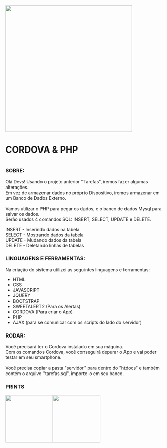 
<span align="center">
<img src="https://user-images.githubusercontent.com/18682642/201750696-2a3047d2-eace-403a-9872-7f62adb65784.png" width="400">
</span>
<h1>CORDOVA & PHP<h1>

<h3>SOBRE:</h3>

Olá Devs!
Usando o projeto anterior "Tarefas", iremos fazer algumas alterações.<br>
Em vez de armazenar dados no próprio Dispositivo, iremos armazenar em um Banco de Dados Externo.<br><br>
Vamos utilizar o PHP para pegar os dados, e o banco de dados Mysql para salvar os dados.<br>
Serão usados 4 comandos SQL: INSERT, SELECT, UPDATE e DELETE.

INSERT - Inserindo dados na tabela<br>
SELECT - Mostrando dados da tabela<br>
UPDATE - Mudando dados da tabela<br>
DELETE - Deletando linhas de tabelas<br>


<h3>LINGUAGENS E FERRAMENTAS:</h3>
Na criação do sistema utilizei as seguintes linguagens e ferramentas:

* HTML<br>
* CSS<br>
* JAVASCRIPT<br>
* JQUERY<br>
* BOOTSTRAP<br>
* SWEETALERT2 (Para os Alertas)<br>
* CORDOVA (Para criar o App)<br>
* PHP<br>
* AJAX (para se comunicar com os scripts do lado do servidor)<BR>

<h3>RODAR:</h3>
Você precisará ter o Cordova instalado em sua máquina.<br>
Com os comandos Cordova, você conseguirá depurar o App e vai poder testar em seu smartphone.<br><br>Você precisa copiar a pasta "servidor" para dentro do "htdocs" e também contém o arquivo "tarefas.sql", importe-o em seu banco.

<h3>PRINTS</h3>
<div style="display: flex;">
  <img src="https://user-images.githubusercontent.com/18682642/199597539-3adbf508-3f58-449b-aebc-ba254cb288af.jpg" width="150">
  <img src="https://user-images.githubusercontent.com/18682642/199597904-15de9f55-8a72-4758-acad-914d2ac7ac37.jpg" width="150">
</div>

